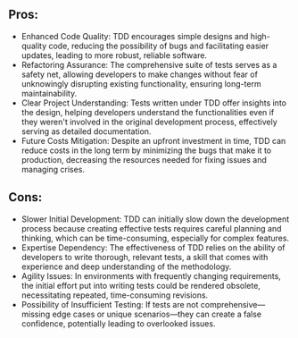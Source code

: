 ## Pros:

* Enhanced Code Quality: TDD encourages simple designs and high-quality code, reducing the possibility of bugs and facilitating easier updates, leading to more robust, reliable software.
* Refactoring Assurance: The comprehensive suite of tests serves as a safety net, allowing developers to make changes without fear of unknowingly disrupting existing functionality, ensuring long-term maintainability.
* Clear Project Understanding: Tests written under TDD offer insights into the design, helping developers understand the functionalities even if they weren't involved in the original development process, effectively serving as detailed documentation.
* Future Costs Mitigation: Despite an upfront investment in time, TDD can reduce costs in the long term by minimizing the bugs that make it to production, decreasing the resources needed for fixing issues and managing crises.

## Cons:

* Slower Initial Development: TDD can initially slow down the development process because creating effective tests requires careful planning and thinking, which can be time-consuming, especially for complex features.
* Expertise Dependency: The effectiveness of TDD relies on the ability of developers to write thorough, relevant tests, a skill that comes with experience and deep understanding of the methodology.
* Agility Issues: In environments with frequently changing requirements, the initial effort put into writing tests could be rendered obsolete, necessitating repeated, time-consuming revisions.
* Possibility of Insufficient Testing: If tests are not comprehensive—missing edge cases or unique scenarios—they can create a false confidence, potentially leading to overlooked issues.
